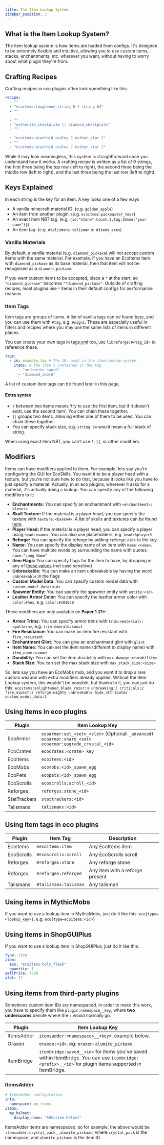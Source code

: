 ```yaml
---
title: The Item Lookup System
sidebar_position: 3
---
```


## What is the Item Lookup System?

The item lookup system is how items are loaded from configs. It's designed to be extremely flexible and intuitive, allowing you to use custom items, stacks, enchantments, etc. wherever you want, without having to worry about what plugin they're from.

## Crafting Recipes

Crafting recipes in eco plugins often look something like this:

```yaml
recipe:
  - ""
  - "ecoitems:toughened_string 8 ? string 64"
  - ""

  - ""
  - "netherite_chestplate || diamond_chestplate"
  - ""

  - "ecoitems:arachnid_oculus ? nether_star 2"
  - ""
  - "ecoitems:arachnid_oculus ? nether_star 2"
```

While it may look meaningless, this system is straightforward once you understand how it works. A crafting recipe is written as a list of 9 strings, the first three being the top row (left to right),
the second three being the middle row (left to right), and the last three being the last row (left to right).

## Keys Explained

In each string is the key for an item. A key looks one of a few ways

- A vanilla minecraft material ID: (e.g. `golden_apple`)
- An item from another plugin: (e.g. `ecoitems:packmaster_tear`)
- An exact item NBT tag: (e.g. `{id:"stone",Count:3,tag:{Name:"your name"}}`)
- An item tag: (e.g. `#talismans:talisman` or `#items_axes`)

### Vanilla Materials

By default, a vanilla material (e.g. `diamond_pickaxe`) will not accept custom items with the same material. For example, if you have an EcoItems item with `diamond_pickaxe` as its base material,
then that item will not be recognised as a `diamond_pickaxe`.

If you want custom items to be accepted, place a `*` at the start, so `"diamond_pickaxe"` becomes `"*diamond_pickaxe"`. Outside of crafting recipes, most plugins use `*` items in their
default configs for performance reasons.

### Item Tags

Item tags are groups of items. A list of vanilla tags can be found [here](https://hub.spigotmc.org/javadocs/bukkit/org/bukkit/Tag.html), and you can use them with `#tag`, e.g. `#signs`. These are especially useful in filters and recipes where you may use the same lists of items in different places.

You can create your own tags in [tags.yml](https://plugins.auxilor.io/all-plugins/the-item-lookup-system#item-tags) too, use `libreforge:#<tag_id>` to reference these.
```yaml
tags:
  - id: example_tag # The ID, used in the item-lookup-system.
    items: # The item's contained in the tag.
      - "netherite_sword"
      - "diamond_sword"
```

A list of custom item tags can be found later in this page.

#### Extra syntax

- `?` between two items means 'try to use the first item, but if it doesn't exist, use the second item'. You can chain these together.
- `||` groups two items, allowing either one of them to be used. You can chain these together.
- You can specify stack size, e.g. `string 64` would mean a full stack of string.

When using exact item NBT, you can't use `?`. `||`, or other modifiers.

## Modifiers

Items can  have modifiers applied to them. For example, lets say you're configuring the GUI for EcoSkills. You want it to be a player head with a texture, but you're not sure how to do that, because it looks like you have to just specify a material. Actually, in all eco plugins, wherever it asks for a material, it's actually doing a lookup. You can specify any of the following modifiers to it:

- **Enchantments:** You can specify an enchantment with `<enchantment>:<level>`
- **Skull Texture:** If the material is a player head, you can specify the texture with `texture:<base64>`. A list of skulls and textures can be found [here](https://minecraft-heads.com/).
- **Player Head:** If the material is a player head, you can specify a player using `head:<name>`. You can also use placeholders, e.g. `head:%player%`
- **Reforge:** You can specify the reforge by adding `reforge:<id>` to the key.
- **Name:** You can specify the display name of an item with `name:<name>`. You can have multiple words by surrounding the name with quotes: `name:"Long Name"`
- **Item Flags:** You can specify flags for the item to have, by dropping in any of [these values](https://hub.spigotmc.org/javadocs/bukkit/org/bukkit/inventory/ItemFlag.html) (not case sensitive)
- **Unbreakable:** You can make an item unbreakable by having the word `unbreakable` in the flags
- **Custom Model Data:** You can specify custom model data with `custom_model_data:<id>`
- **Spawner Entity:** You can specify the spawner entity with `entity:<id>`
- **Leather Armor Color:** You can specify the leather armor color with `color:#hex`, e.g. `color:#303030`

These modifiers are only available on **Paper 1.21+**:

- **Armor Trims:** You can specify armor trims with `trim:<material>:<pattern>`, e.g. `trim:emerald:snout`
- **Fire Resistance:** You can make an item fire resistant with `fire_resistant`
- **Enchantment Glint:** You can give an enchantment glint with `glint`
- **Item Name:** You can set the item name (different to display name) with `item_name:<name>`
- **Durability:** You can set the item durability with `max_damage:<durability>`
- **Stack Size:** You can set the max stack size with `max_stack_size:<size>`

So, lets say you have an EcoMobs mob, and you want it to drop a rare custom weapon with extra modifiers already applied. Without the Item Lookup system, this wouldn't be possible, but thanks to it, you can just do this: `ecoitems:enlightened_blade razor:4 unbreaking:3 criticals:2 fire_aspect:2 reforge:mighty unbreakable hide_attributes custom_model_data:2`

## Using items in eco plugins

| Plugin       | Item Lookup Key                                                                                                     |
| ------------ | ------------------------------------------------------------------------------------------------------------------- |
| EcoArmor     | `ecoarmor:set_<set>_<slot>` (Optional: `_advanced`) <br/>`ecoarmor:shard_<set>`<br/>`ecoarmor:upgrade_crystal_<id>` |
| EcoCrates    | `ecocrates:<crate>_key`                                                                                             |
| EcoItems     | `ecoitems:<id>`                                                                                                     |
| EcoMobs      | `ecomobs:<id>_spawn_egg`                                                                                            |
| EcoPets      | `ecopets:<id>_spawn_egg`                                                                                            |
| EcoScrolls   | `ecoscrolls:scroll_<id>`                                                                                            |
| Reforges     | `reforges:stone_<id>`                                                                                               |
| StatTrackers | `stattrackers:<id>`                                                                                                 |
| Talismans    | `talismans:<id>`                                                                                                    |

## Using item tags in eco plugins

| Plugin     | Item Tag              | Description                     |
| ---------- | --------------------- | ------------------------------- |
| EcoItems   | `#ecoitems:item`      | Any EcoItems item               |
| EcoScrolls | `#ecoscrolls:scroll`  | Any EcoScrolls scroll           |
| Reforges   | `#reforges:stone`     | Any reforge stone               |
| Reforges   | `#reforges:reforged`  | Any item with a reforge present |
| Talismans  | `#talismans:talisman` | Any talisman                    |

## Using items in MythicMobs

If you want to use a lookup item in MythicMobs, just do it like this: `eco{type=<lookup_key>}`, e.g. `eco{type=ecoitems:<id>}`

## Using items in ShopGUIPlus

If you want to use a lookup item in ShopGUIPlus, just do it like this:

```yaml
type: item
item:
  eco: "ecoitems:holy_flesh"
  quantity: 1
sellPrice: 7500
slot: 27
```

## Using items from third-party plugins

Sometimes custom item IDs are namespaced. In order to make this work, you have to specify them like `plugin:namespace__key`, where **two underscores** denote where the `:` would normally go.

| Plugin     | Item Lookup Key                                                                                                                                      |
| ---------- | ---------------------------------------------------------------------------------------------------------------------------------------------------- |
| ItemsAdder | `itemsadder:<namespace>__<key>`, example below.                                                                                                      |
| Oraxen     | `oraxen:<id>`, eg: `oraxen:alumite_pickaxe`                                                                                                          |
| ItemBridge | `itembridge:saved__<id>` for items you've saved within ItemBridge. You can use `itembridge:<prefix>__<id>` for plugin items supported in ItemBridge. |

### ItemsAdder

```yaml
# ItemsAdder configuration
info:
  namespace: my_items
items:
  my_helmet:
    display_name: "&9Custom Helmet"
```

ItemsAdder items are namespaced, so for example, the above would be `itemsadder:crystal_pack__alumite_pickaxe`, where `crystal_pack` is the namespace, and `alumite_pickaxe` is the item ID.